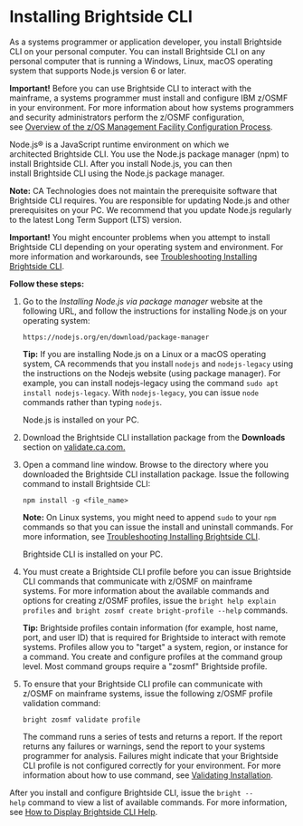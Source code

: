 # Installing Brightside CLI
As a systems programmer or application developer, you install Brightside
CLI on your personal computer. You can install Brightside CLI on any
personal computer that is running a Windows, Linux, macOS operating
system that supports Node.js version 6 or
later.

**Important!** Before you can use Brightside CLI to interact with the
mainframe, a systems programmer must install and configure IBM z/OSMF in
your environment. For more information about how systems programmers and
security administrators perform the z/OSMF configuration, see [Overview of the z/OS Management Facility Configuration Process](cli-overviewzosmfconfig.md).

Node.js® is a JavaScript runtime environment on which we
architected Brightside CLI. You use the Node.js package manager (npm)
to install Brightside CLI. After you install Node.js, you can then
install Brightside CLI using the Node.js package
manager. 

**Note:** CA Technologies does not maintain the prerequisite
software that Brightside CLI requires. You are responsible
for updating Node.js and other prerequisites on your PC. We recommend
that you update Node.js regularly to the latest Long Term Support (LTS)
version.

**Important!** You might encounter problems when you attempt to install
Brightside CLI depending on your operating system and
environment. For more information and workarounds, see [Troubleshooting Installing Brightside CLI](cli-troubleshootinginstallingcli.md).

**Follow these steps:**

1.  Go to the *Installing Node.js via package manager* website at
    the following URL, and follow the instructions for installing
    Node.js on your operating
    system:
    
    ```https://nodejs.org/en/download/package-manager```

    **Tip:** If you are installing Node.js on a Linux or a macOS
    operating system, CA recommends that you install `nodejs` and
    `nodejs-legacy` using the instructions on the Nodejs website (using
    package manager). For example, you can install nodejs-legacy using
    the command `sudo apt install nodejs-legacy`. With `nodejs-legacy`,
    you can issue `node` commands rather than typing
    `nodejs`.
    
    Node.js is installed on your PC.

2.  Download the Brightside CLI installation package from the
    **Downloads** section on [validate.ca.com.](https://validate.ca.com/project/version/item.html?cap=13283cc32fd9439c85aeb18bba4ac1f6&arttypeid=%7B4109d6e9-6c06-448b-8eb2-6601a5616391%7D&artid=%7B5ACC31C0-2176-437F-B06B-8C572D48C76C%7D)

3.  Open a command line window. Browse to the directory where you
    downloaded the Brightside CLI installation package. Issue the
    following command to install Brightside
    CLI:
    
    ```npm install -g <file_name>```
    
    **Note:** On Linux systems, you might need to append `sudo` to your
    `npm` commands so that you can issue the install and uninstall
    commands. For more information, see [Troubleshooting Installing Brightside CLI](cli-troubleshootinginstallingcli.md).
    
    Brightside CLI is installed on your PC.

4.  You must create a Brightside CLI profile before you can issue
    Brightside CLI commands that communicate with z/OSMF on mainframe
    systems. For more information about the available
    commands and options for creating z/OSMF profiles, issue the `bright help explain profiles` and  `bright zosmf create bright-profile --help` commands.
    
    **Tip:** Brightside profiles contain information (for example, host
    name, port, and user ID) that is required for Brightside to interact
    with remote systems. Profiles allow you to "target" a system,
    region, or instance for a command. You create and configure profiles
    at the command group level. Most command groups require a "zosmf"
    Brightside profile.    

5.  To ensure that your Brightside CLI profile can communicate
    with z/OSMF on mainframe systems, issue the following z/OSMF profile
    validation command:    
   
    ```bright zosmf validate profile```
        
    The command runs a series of tests and returns a report. If the
    report returns any failures or warnings, send the report to your
    systems programmer for analysis. Failures might indicate that your
    Brightside CLI profile is not configured correctly for your
    environment. For more information about how to use command,
    see [Validating Installation](cli-validateInstallation.md).

After you install and configure Brightside CLI, issue the `bright --help` command to view a list of available commands. For more
information, see [How to Display Brightside CLI Help](cli-howtodisplaybrightsidehelp.md).

